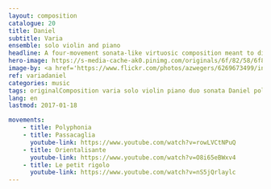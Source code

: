 ```yaml
---
layout: composition
catalogue: 20
title: Daniel
subtitle: Varia
ensemble: solo violin and piano
headline: A four-movement sonata-like virtuosic composition meant to display the talent of my friend.
hero-image: https://s-media-cache-ak0.pinimg.com/originals/6f/82/58/6f825879ddd5148bb2accad671e1879d.jpg
image-by: <a href='https://www.flickr.com/photos/azwegers/6269673499/in/photolist-ay2HuX-aopSF1-g6bAbS-bRCqxz-GYC1nP-aopP9w-Q58cn-aon6TV-aoptyG-aomGaB-hsyYse-aon4Gz-aon3fc-aoptgh-aopRmS-2zJbQH-aon56i-aopwoy-qai3nA-diajow-ba5cGp-ba5dc2-cpv13h-dmsJmd-p16Kmv-jFE552-4QHQAV-qBcHVC-qsYqA8-ep3RbJ-r2fCAC-dhidnm-4vUhMx-dmsJhs-2P8VaQ-p3QSrz-BnvYg-oHAWZi-6Enty8-4gFTZ5-jFDhsT-oHBCor-dYFXM4-dS6az5-oHBaPh-caGBuL-4YQXHj-oHBCfR-aopPud-aomTap' target='_new'>Udaipur, Dharohar, ghoomar dance</a> by Arian Zwegers
ref: variadaniel
categories: music
tags: originalComposition varia solo violin piano duo sonata Daniel polyphonia passacaglia chaconne
lang: en
lastmod: 2017-01-18

movements:
    - title: Polyphonia
    - title: Passacaglia
      youtube-link: https://www.youtube.com/watch?v=rowLVCtNPuQ
    - title: Orientalisante
      youtube-link: https://www.youtube.com/watch?v=O8i65eBWxv4
    - title: Le petit rigolo
      youtube-link: https://www.youtube.com/watch?v=nS5jQrlaylc
---
```

